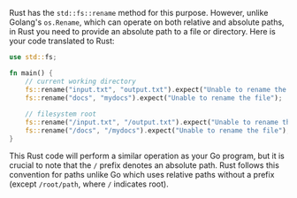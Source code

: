  Rust has the `std::fs::rename` method for this purpose. However, unlike Golang's `os.Rename`, which can operate on both relative and absolute paths, in Rust you need to provide an absolute path to a file or directory. 
Here is your code translated to Rust:

```rust
use std::fs;

fn main() {
    // current working directory
    fs::rename("input.txt", "output.txt").expect("Unable to rename the file");
    fs::rename("docs", "mydocs").expect("Unable to rename the file");
    
    // filesystem root
    fs::rename("/input.txt", "/output.txt").expect("Unable to rename the file");
    fs::rename("/docs", "/mydocs").expect("Unable to rename the file");
}
```
This Rust code will perform a similar operation as your Go program, but it is crucial to note that the `/` prefix denotes an absolute path. Rust follows this convention for paths unlike Go which uses relative paths without a prefix (except `/root/path`, where `/` indicates root).
